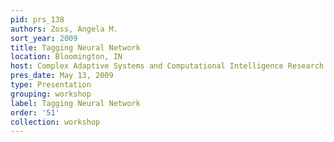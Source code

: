 ```yaml
---
pid: prs_138
authors: Zoss, Angela M.
sort_year: 2009
title: Tagging Neural Network
location: Bloomington, IN
host: Complex Adaptive Systems and Computational Intelligence Research Group
pres_date: May 13, 2009
type: Presentation
grouping: workshop
label: Tagging Neural Network
order: '51'
collection: workshop
---
```


